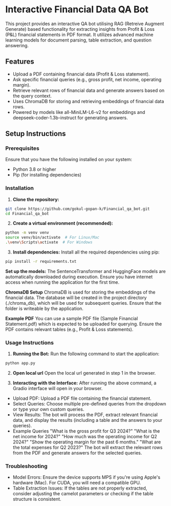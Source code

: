 # Interactive Financial Data QA Bot

This project provides an interactive QA bot utilising RAG (Retreive Augment Generate) based functionality for extracting insights from Profit & Loss (P&L) financial statements in PDF format. It utilizes advanced machine learning models for document parsing, table extraction, and question answering.

## Features

- Upload a PDF containing financial data (Profit & Loss statement).
- Ask specific financial queries (e.g., gross profit, net income, operating margin).
- Retrieve relevant rows of financial data and generate answers based on the query context.
- Uses ChromaDB for storing and retrieving embeddings of financial data rows.
- Powered by models like all-MiniLM-L6-v2 for embeddings and deepseek-coder-1.3b-instruct for generating answers.

## Setup Instructions

### Prerequisites
Ensure that you have the following installed on your system:

- Python 3.8 or higher
- Pip (for installing dependencies)

### Installation

1. **Clone the repository:**

```bash
git clone https://github.com/gokul-gopan-k/Financial_qa_bot.git
cd Financial_qa_bot
```
2. **Create a virtual environment (recommended):**

```bash
python -m venv venv
source venv/bin/activate  # For Linux/Mac
.\venv\Scripts\activate  # For Windows
```

3. **Install dependencies:**
Install all the required dependencies using pip:
```bash
pip install -r requirements.txt
```

 **Set up the models:**
The SentenceTransformer and HuggingFace models are automatically downloaded during execution. Ensure you have internet access when running the application for the first time.

 **ChromaDB Setup**
ChromaDB is used for storing the embeddings of the financial data. The database will be created in the project directory (./chroma_db), which will be used for subsequent queries. Ensure that the folder is writeable by the application.

 **Example PDF**
You can use a sample PDF file (Sample Financial Statement.pdf) which is expected to be uploaded for querying. Ensure the PDF contains relevant tables (e.g., Profit & Loss statements).

### Usage Instructions

1. **Running the Bot:**
Run the following command to start the application:
```bash
python app.py
```
2. **Open local url**
Open the local url generated in step 1 in the browser.

3. **Interacting with the Interface:**
After running the above command, a Gradio interface will open in your browser.

- Upload PDF: Upload a PDF file containing the financial statement.
- Select Queries: Choose multiple pre-defined queries from the dropdown or type your own custom queries.
- View Results: The bot will process the PDF, extract relevant financial data, and display the results (including a table and the answers to your queries).
- Example Queries
"What is the gross profit for Q3 2024?"
"What is the net income for 2024?"
"How much was the operating income for Q2 2024?"
"Show the operating margin for the past 6 months."
"What are the total expenses for Q2 2023?"
The bot will extract the relevant rows from the PDF and generate answers for the selected queries.


### Troubleshooting
- Model Errors: Ensure the device supports MPS if you're using Apple's hardware (Mac). For CUDA, you will need a compatible GPU.
- Table Extraction Issues: If the tables are not properly extracted, consider adjusting the camelot parameters or checking if the table structure is consistent.
